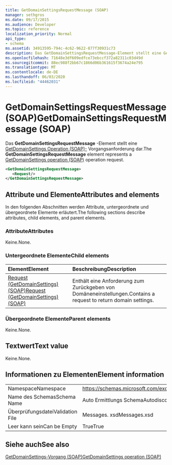 ```yaml
---
title: GetDomainSettingsRequestMessage (SOAP)
manager: sethgros
ms.date: 09/17/2015
ms.audience: Developer
ms.topic: reference
localization_priority: Normal
api_type:
- schema
ms.assetid: 34913595-794c-4c62-9622-877f30931c73
description: Das GetDomainSettingsRequestMessage-Element stellt eine GetDomainSettings Operation (SOAP)-Vorgangsanforderung dar.
ms.openlocfilehash: 71648e3df609edfce73ebccf372a82311c03d49d
ms.sourcegitcommit: 88ec988f2bb67c1866d06b361615f3674a24e795
ms.translationtype: MT
ms.contentlocale: de-DE
ms.lasthandoff: 06/03/2020
ms.locfileid: "44462031"
---
```

# <a name="getdomainsettingsrequestmessage-soap"></a><span data-ttu-id="fc66c-103">GetDomainSettingsRequestMessage (SOAP)</span><span class="sxs-lookup"><span data-stu-id="fc66c-103">GetDomainSettingsRequestMessage (SOAP)</span></span>

<span data-ttu-id="fc66c-104">Das **GetDomainSettingsRequestMessage** -Element stellt eine [GetDomainSettings Operation (SOAP)-](getdomainsettings-operation-soap.md) Vorgangsanforderung dar.</span><span class="sxs-lookup"><span data-stu-id="fc66c-104">The **GetDomainSettingsRequestMessage** element represents a [GetDomainSettings operation (SOAP)](getdomainsettings-operation-soap.md) operation request.</span></span> 
  
```XML
<GetDomainSettingsRequestMessage>
   <Request/>
</GetDomainSettingsRequestMessage>
```

## <a name="attributes-and-elements"></a><span data-ttu-id="fc66c-105">Attribute und Elemente</span><span class="sxs-lookup"><span data-stu-id="fc66c-105">Attributes and elements</span></span>

<span data-ttu-id="fc66c-106">In den folgenden Abschnitten werden Attribute, untergeordnete und übergeordnete Elemente erläutert.</span><span class="sxs-lookup"><span data-stu-id="fc66c-106">The following sections describe attributes, child elements, and parent elements.</span></span>
  
### <a name="attributes"></a><span data-ttu-id="fc66c-107">Attribute</span><span class="sxs-lookup"><span data-stu-id="fc66c-107">Attributes</span></span>

<span data-ttu-id="fc66c-108">Keine.</span><span class="sxs-lookup"><span data-stu-id="fc66c-108">None.</span></span>
  
### <a name="child-elements"></a><span data-ttu-id="fc66c-109">Untergeordnete Elemente</span><span class="sxs-lookup"><span data-stu-id="fc66c-109">Child elements</span></span>

|<span data-ttu-id="fc66c-110">**Element**</span><span class="sxs-lookup"><span data-stu-id="fc66c-110">**Element**</span></span>|<span data-ttu-id="fc66c-111">**Beschreibung**</span><span class="sxs-lookup"><span data-stu-id="fc66c-111">**Description**</span></span>|
|:-----|:-----|
|[<span data-ttu-id="fc66c-112">Request (GetDomainSettings) (SOAP)</span><span class="sxs-lookup"><span data-stu-id="fc66c-112">Request (GetDomainSettings) (SOAP)</span></span>](request-getdomainsettingssoap.md) <br/> |<span data-ttu-id="fc66c-113">Enthält eine Anforderung zum Zurückgeben von Domäneneinstellungen.</span><span class="sxs-lookup"><span data-stu-id="fc66c-113">Contains a request to return domain settings.</span></span>  <br/> |
   
### <a name="parent-elements"></a><span data-ttu-id="fc66c-114">Übergeordnete Elemente</span><span class="sxs-lookup"><span data-stu-id="fc66c-114">Parent elements</span></span>

<span data-ttu-id="fc66c-115">Keine.</span><span class="sxs-lookup"><span data-stu-id="fc66c-115">None.</span></span>
  
## <a name="text-value"></a><span data-ttu-id="fc66c-116">Textwert</span><span class="sxs-lookup"><span data-stu-id="fc66c-116">Text value</span></span>

<span data-ttu-id="fc66c-117">Keine.</span><span class="sxs-lookup"><span data-stu-id="fc66c-117">None.</span></span>
  
## <a name="element-information"></a><span data-ttu-id="fc66c-118">Informationen zu Elementen</span><span class="sxs-lookup"><span data-stu-id="fc66c-118">Element information</span></span>

|||
|:-----|:-----|
|<span data-ttu-id="fc66c-119">Namespace</span><span class="sxs-lookup"><span data-stu-id="fc66c-119">Namespace</span></span>  <br/> |https://schemas.microsoft.com/exchange/2010/Autodiscover  <br/> |
|<span data-ttu-id="fc66c-120">Name des Schemas</span><span class="sxs-lookup"><span data-stu-id="fc66c-120">Schema Name</span></span>  <br/> |<span data-ttu-id="fc66c-121">Auto Ermittlungs Schema</span><span class="sxs-lookup"><span data-stu-id="fc66c-121">Autodiscover schema</span></span>  <br/> |
|<span data-ttu-id="fc66c-122">Überprüfungsdatei</span><span class="sxs-lookup"><span data-stu-id="fc66c-122">Validation File</span></span>  <br/> |<span data-ttu-id="fc66c-123">Messages. xsd</span><span class="sxs-lookup"><span data-stu-id="fc66c-123">Messages.xsd</span></span>  <br/> |
|<span data-ttu-id="fc66c-124">Leer kann sein</span><span class="sxs-lookup"><span data-stu-id="fc66c-124">Can be Empty</span></span>  <br/> |<span data-ttu-id="fc66c-125">True</span><span class="sxs-lookup"><span data-stu-id="fc66c-125">True</span></span>  <br/> |
   
## <a name="see-also"></a><span data-ttu-id="fc66c-126">Siehe auch</span><span class="sxs-lookup"><span data-stu-id="fc66c-126">See also</span></span>



[<span data-ttu-id="fc66c-127">GetDomainSettings-Vorgang (SOAP)</span><span class="sxs-lookup"><span data-stu-id="fc66c-127">GetDomainSettings operation (SOAP)</span></span>](getdomainsettings-operation-soap.md)

